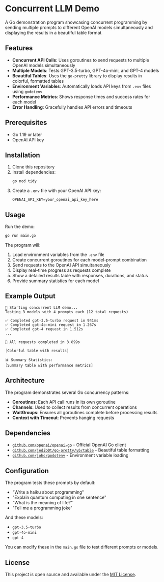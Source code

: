 # Concurrent LLM Demo

A Go demonstration program showcasing concurrent programming by sending multiple prompts to different OpenAI models simultaneously and displaying the results in a beautiful table format.

## Features

- **Concurrent API Calls**: Uses goroutines to send requests to multiple OpenAI models simultaneously
- **Multiple Models**: Tests GPT-3.5-turbo, GPT-4o-mini, and GPT-4 models
- **Beautiful Tables**: Uses the `go-pretty` library to display results in colorful, formatted tables
- **Environment Variables**: Automatically loads API keys from `.env` files using `godotenv`
- **Performance Metrics**: Shows response times and success rates for each model
- **Error Handling**: Gracefully handles API errors and timeouts

## Prerequisites

- Go 1.19 or later
- OpenAI API key

## Installation

1. Clone this repository
2. Install dependencies:
   ```bash
   go mod tidy
   ```
3. Create a `.env` file with your OpenAI API key:
   ```
   OPENAI_API_KEY=your_openai_api_key_here
   ```

## Usage

Run the demo:
```bash
go run main.go
```

The program will:
1. Load environment variables from the `.env` file
2. Create concurrent goroutines for each model-prompt combination
3. Send requests to the OpenAI API simultaneously
4. Display real-time progress as requests complete
5. Show a detailed results table with responses, durations, and status
6. Provide summary statistics for each model

## Example Output

```
🚀 Starting concurrent LLM demo...
Testing 3 models with 4 prompts each (12 total requests)

✅ Completed gpt-3.5-turbo request in 941ms
✅ Completed gpt-4o-mini request in 1.267s
✅ Completed gpt-4 request in 1.512s
...

🎉 All requests completed in 3.899s

[Colorful table with results]

📊 Summary Statistics:
[Summary table with performance metrics]
```

## Architecture

The program demonstrates several Go concurrency patterns:

- **Goroutines**: Each API call runs in its own goroutine
- **Channels**: Used to collect results from concurrent operations
- **WaitGroups**: Ensures all goroutines complete before processing results
- **Context with Timeout**: Prevents hanging requests

## Dependencies

- [`github.com/openai/openai-go`](https://github.com/openai/openai-go) - Official OpenAI Go client
- [`github.com/jedib0t/go-pretty/v6/table`](https://github.com/jedib0t/go-pretty) - Beautiful table formatting
- [`github.com/joho/godotenv`](https://github.com/joho/godotenv) - Environment variable loading

## Configuration

The program tests these prompts by default:
- "Write a haiku about programming"
- "Explain quantum computing in one sentence"
- "What is the meaning of life?"
- "Tell me a programming joke"

And these models:
- `gpt-3.5-turbo`
- `gpt-4o-mini`
- `gpt-4`

You can modify these in the `main.go` file to test different prompts or models.

## License

This project is open source and available under the [MIT License](LICENSE).
